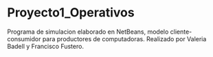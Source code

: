 # Proyecto1_Operativos
Programa de simulacion elaborado en NetBeans, modelo cliente-consumidor para productores de computadoras. Realizado por Valeria Badell y Francisco Fustero.
